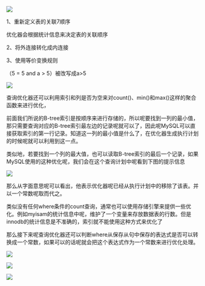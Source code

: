 



![](https://gitee.com/hxc8/images7/raw/master/img/202407190813166.jpg)

1、重新定义表的关联7顺序



优化器会根据统计信息来决定表的关联顺序





2、将外连接转化成内连接



3、使用等价变换规则



（5 = 5 and a > 5）被改写成a>5





![](https://gitee.com/hxc8/images7/raw/master/img/202407190813478.jpg)



查询优化器还可以利用索引和列是否为空来对count()、min()和max()这样的聚合函数来进行优化，

前面我们所说的B-tree索引是按顺序来进行存储的，所以呢要找到一列的最小值，那只需要查询对应的B-tree索引最左边的记录呢就可以了，因此呢MySQL可以直接获取索引的第一行记录。知道这一列的最小值是什么了，在优化器生成执行计划的时候呢就可以利用到这一点。

类似地，若要找到一个列的最大值，也可以读取B-tree索引的最后一个记录，如果MySQL使用的这种优化呢，我们会在这个查询计划中呢看到下图的提示信息

![](https://gitee.com/hxc8/images7/raw/master/img/202407190813057.jpg)

那么从字面意思呢可以看出，他表示优化器呢已经从执行计划中的移除了该表。并以一个常数呢取而代之。



类似没有任何where条件的count查询，通常也可以使用存储引擎来提供一些优化。例如myisam的统计信息中呢，维护了一个变量来存放数据表的行数。但是innodb的统计信息是不准确的，索引就不能使用这种方式来优化了



那么接下来呢查询优化器还可以判断where从保存从句中保存的表达式是否可以转换成一个常数，如果可以的话呢就会把这个表达式作为一个常数来进行优化处理。



![](https://gitee.com/hxc8/images7/raw/master/img/202407190813651.jpg)





![](https://gitee.com/hxc8/images7/raw/master/img/202407190813298.jpg)



![](https://gitee.com/hxc8/images7/raw/master/img/202407190813582.jpg)















